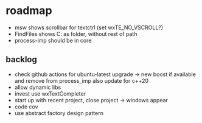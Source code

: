 # roadmap
- msw shows scrollbar for textctrl (set wxTE_NO_VSCROLL?)
- FindFiles shows C: as folder, without rest of path
- process-imp should be in core

## backlog
- check github actions for ubuntu-latest upgrade ->
    new boost if available and remove from process_imp
    also update for c++20
- allow dynamic libs
- invest use wxTextCompleter
- start up with recent project, close project
  -> windows appear
- code cov
- use abstract factory design pattern
